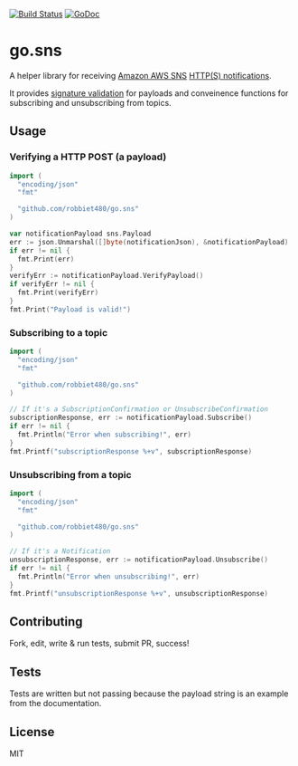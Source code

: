 [![Build Status](https://travis-ci.org/robbiet480/go.sns.svg)](https://travis-ci.org/robbiet480/go.sns)
[![GoDoc](https://godoc.org/github.com/robbiet480/go.sns?status.svg)](https://godoc.org/github.com/robbiet480/go.sns)

# go.sns
A helper library for receiving [Amazon AWS SNS](https://aws.amazon.com/sns/) [HTTP(S) notifications](https://docs.aws.amazon.com/sns/latest/dg/SendMessageToHttp.html).

It provides [signature validation](https://docs.aws.amazon.com/sns/latest/dg/SendMessageToHttp.verify.signature.html) for payloads and conveinence functions for subscribing and unsubscribing from topics.

## Usage

### Verifying a HTTP POST (a payload)

```go
import (
  "encoding/json"
  "fmt"

  "github.com/robbiet480/go.sns"
)

var notificationPayload sns.Payload
err := json.Unmarshal([]byte(notificationJson), &notificationPayload)
if err != nil {
  fmt.Print(err)
}
verifyErr := notificationPayload.VerifyPayload()
if verifyErr != nil {
  fmt.Print(verifyErr)
}
fmt.Print("Payload is valid!")
```

### Subscribing to a topic

```go
import (
  "encoding/json"
  "fmt"

  "github.com/robbiet480/go.sns"
)

// If it's a SubscriptionConfirmation or UnsubscribeConfirmation
subscriptionResponse, err := notificationPayload.Subscribe()
if err != nil {
  fmt.Println("Error when subscribing!", err)
}
fmt.Printf("subscriptionResponse %+v", subscriptionResponse)
```

### Unsubscribing from a topic

```go
import (
  "encoding/json"
  "fmt"

  "github.com/robbiet480/go.sns"
)

// If it's a Notification
unsubscriptionResponse, err := notificationPayload.Unsubscribe()
if err != nil {
  fmt.Println("Error when unsubscribing!", err)
}
fmt.Printf("unsubscriptionResponse %+v", unsubscriptionResponse)
```

## Contributing
Fork, edit, write & run tests, submit PR, success!

## Tests
Tests are written but not passing because the payload string is an example from the documentation.

## License
MIT
